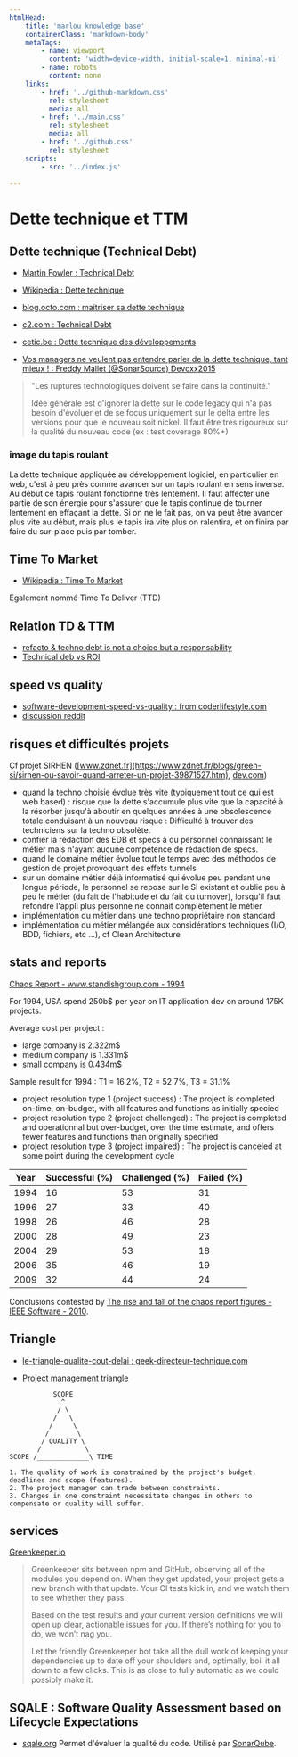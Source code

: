 ```yaml
---
htmlHead:
    title: 'marlou knowledge base' 
    containerClass: 'markdown-body'
    metaTags:
        - name: viewport
          content: 'width=device-width, initial-scale=1, minimal-ui'
        - name: robots
          content: none
    links:
        - href: '../github-markdown.css'
          rel: stylesheet
          media: all
        - href: '../main.css'
          rel: stylesheet
          media: all
        - href: '../github.css'
          rel: stylesheet
    scripts:
        - src: '../index.js'

---
```


# Dette technique et TTM

## Dette technique (Technical Debt)

- [Martin Fowler : Technical Debt](http://martinfowler.com/bliki/TechnicalDebt.html)
- [Wikipedia : Dette technique](https://fr.wikipedia.org/wiki/Dette_technique)
- [blog.octo.com : maitriser sa dette technique](http://blog.octo.com/maitriser-sa-dette-technique/)
- [c2.com : Technical Debt](http://www.c2.com/cgi/wiki?TechnicalDebt)
- [cetic.be : Dette technique des développements](https://www.cetic.be/Dette-technique-des-developpements)

- [Vos managers ne veulent pas entendre parler de la dette technique, tant mieux ! : Freddy Mallet (@SonarSource) Devoxx2015](https://www.youtube.com/watch?v=hpGxwgVrGDU&list=PLklQqdqnBkPgctKh1xIvF4eFGtmvUvE2b&index=6)

> "Les ruptures technologiques doivent se faire dans la continuité."
>
> Idée générale est d'ignorer la dette sur le code legacy qui n'a pas besoin d'évoluer
> et de se focus uniquement sur le delta entre les versions pour que le nouveau soit nickel.
> Il faut être très rigoureux sur la qualité du nouveau code (ex : test coverage 80%+)

### image du tapis roulant

La dette technique appliquée au développement logiciel, en particulier en web, c'est à peu près comme avancer sur un tapis roulant en sens inverse.
Au début ce tapis roulant fonctionne très lentement. Il faut affecter une partie de son énergie pour s'assurer que le tapis continue de tourner lentement en effaçant la dette.
Si on ne le fait pas, on va peut être avancer plus vite au début, mais plus le tapis ira vite plus on ralentira, et on finira par faire du sur-place puis par tomber.

## Time To Market

- [Wikipedia : Time To Market](https://en.wikipedia.org/wiki/Time_to_market)

Egalement nommé Time To Deliver (TTD)

## Relation TD & TTM

- [refacto & techno debt is not a choice but a responsability](http://www.velocitypartners.net/blog/2014/04/03/refactoring-and-technical-debt-its-not-a-choice-its-a-responsibility-part-2/)
- [Technical deb vs ROI](http://www.ontechnicaldebt.com/blog/technical-debt-vs-roi-your-code-may-be-elegant/)

## speed vs quality

- [software-development-speed-vs-quality : from coderlifestyle.com](http://coderlifestyle.com/software-development-speed-vs-quality-a-tech-shop-conundrum/)
- [discussion reddit](https://www.reddit.com/r/programming/comments/3eep2m/software_development_speed_vs_quality_a_tech_shop/)

## risques et difficultés projets

Cf projet SIRHEN ([www.zdnet.fr](https://www.zdnet.fr/blogs/green-si/sirhen-ou-savoir-quand-arreter-un-projet-39871527.htm), [dev.com](https://www.developpez.com/actu/216005/L-Education-nationale-decide-de-debrancher-SIRHEN-son-logiciel-visant-a-gerer-son-personnel-qui-a-deja-englouti-320-millions-d-euros/))

- quand la techno choisie évolue très vite (typiquement tout ce qui est web based) : risque que la dette s'accumule plus vite que la capacité à la résorber jusqu'à aboutir en quelques années à une obsolescence totale conduisant à un nouveau risque : Difficulté à trouver des techniciens sur la techno obsolète.
- confier la rédaction des EDB et specs à du personnel connaissant le métier mais n'ayant aucune compétence de rédaction de specs.
- quand le domaine métier évolue tout le temps avec des méthodos de gestion de projet provoquant des effets tunnels
- sur un domaine métier déjà informatisé qui évolue peu pendant une longue période, le personnel se repose sur le SI existant et oublie peu à peu le métier (du fait de l'habitude et du fait du turnover), lorsqu'il faut refondre l'appli plus personne ne connait complètement le métier
- implémentation du métier dans une techno propriétaire non standard
- implémentation du métier mélangée aux considérations techniques (I/O, BDD, fichiers, etc ...), cf Clean Architecture

## stats and reports

[Chaos Report - www.standishgroup.com - 1994](https://www.standishgroup.com/sample_research_files/chaos_report_1994.pdf)

For 1994, USA spend 250b$ per year on IT application dev on around 175K projects.

Average cost per project :

- large company is 2.322m$
- medium company is 1.331m$
- small company is 0.434m$

Sample result for 1994 : T1 = 16.2%, T2 = 52.7%, T3 = 31.1%

- project resolution type 1 (project success) : The project is completed on-time, on-budget, with all features and functions as initially specied
- project resolution type 2 (project challenged) : The project is completed and operationnal but over-budget, over the time estimate, and offers fewer features and functions than originally specified
- project resolution type 3 (project impaired) : The project is canceled at some point during the development cycle

| Year | Successful (%) | Challenged (%) | Failed (%) |
| ---- | -------------- | -------------- | ---------- |
| 1994 | 16 | 53 | 31 |
| 1996 | 27 | 33 | 40 |
| 1998 | 26 | 46 | 28 |
| 2000 | 28 | 49 | 23 |
| 2004 | 29 | 53 | 18 |
| 2006 | 35 | 46 | 19 |
| 2009 | 32 | 44 | 24 |

Conclusions contested by [The rise and fall of the chaos report figures - IEEE Software - 2010](https://www.cs.vu.nl/~x/the_rise_and_fall_of_the_chaos_report_figures.pdf).

## Triangle

- [le-triangle-qualite-cout-delai : geek-directeur-technique.com](http://www.geek-directeur-technique.com/2009/07/10/le-triangle-qualite-cout-delai)

- [Project management triangle](https://en.wikipedia.org/wiki/Project_management_triangle)

```text
           SCOPE
             ^
            / \
           /   \
          /     \
         /       \
        / QUALITY \
       /           \
SCOPE /_____________\ TIME

1. The quality of work is constrained by the project's budget, deadlines and scope (features).
2. The project manager can trade between constraints.
3. Changes in one constraint necessitate changes in others to compensate or quality will suffer.
```

## services

[Greenkeeper.io](https://greenkeeper.io/)

> Greenkeeper sits between npm and GitHub, observing all of the modules you depend on. When they get updated, your project gets a new branch with that update. Your CI tests kick in, and we watch them to see whether they pass.
>
> Based on the test results and your current version definitions we will open up clear, actionable issues for you. If there’s nothing for you to do, we won’t nag you.
>
> Let the friendly Greenkeeper bot take all the dull work of keeping your dependencies up to date off your shoulders and, optimally, boil it all down to a few clicks. This is as close to fully automatic as we could possibly make it.

## SQALE : Software Quality Assessment based on Lifecycle Expectations

- [sqale.org](http://www.sqale.org/) Permet d'évaluer la qualité du code. Utilisé par [SonarQube](http://www.sonarsource.com/).
